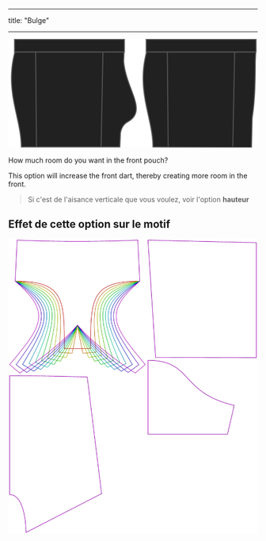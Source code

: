 - - -
title: "Bulge"
- - -

![The bulge option on Bruce](./bulge.svg)

How much room do you want in the front pouch?

This option will increase the front dart, thereby creating more room in the front.

> Si c'est de l'aisance verticale que vous voulez, voir l'option **hauteur**

## Effet de cette option sur le motif

![This image shows the effect of this option by superimposing several variants that have a different value for this option](bruce_bulge_sample.svg "Effet de cette option sur le modèle")
